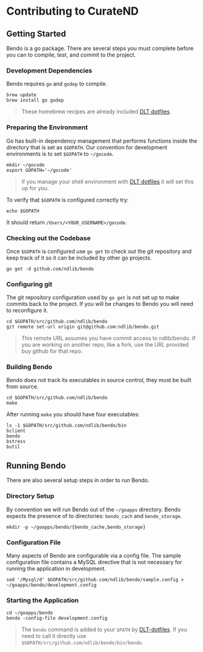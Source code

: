 # Contributing to CurateND

## Getting Started
Bendo is a go package. There are several steps you must complete before you can to compile, test, and commit to the project.

### Development Dependencies
Bendo requires `go` and `godep` to compile.

```console
brew update
brew install go godep
```

> These homebrew recipes are already included [DLT dotfiles](https://github.com/ndlib/dlt-dotfiles).

### Preparing the Environment
Go has built-in dependency management that performs functions inside the directory that is set as `$GOPATH`. Our convention for development environments is to set `$GOPATH` to `~/gocode`.

```console
mkdir ~/gocode
export GOPATH='~/gocode'
```

> If you manage your shell environment with [DLT dotfiles](https://github.com/ndlib/dlt-dotfiles) it will set this up for you.

To verify that `$GOPATH` is configured correctly try:

```console
echo $GOPATH
```

It should return `/Users/<YOUR_USERNAME>/gocode`.

### Checking out the Codebase
Once `$GOPATH` is configured use `go get` to check out the git repository and keep track of it so it can be included by other go projects.

```console
go get -d github.com/ndlib/bendo
```

### Configuring git
The git repository configuration used by `go get` is not set up to make commits back to the project. If you will be changes to Bendo you will need to reconfigure it.

```console
cd $GOPATH/src/github.com/ndlib/bendo
git remote set-url origin git@github.com:ndlib/bendo.git
```

> This remote URL assumes you have commit access to ndlib/bendo. If you are working on another repo, like a fork, use the URL provided buy github for that repo.

### Building Bendo
Bendo does not track its executables in source control, they must be built from source.

```console
cd $GOPATH/src/github.com/ndlib/bendo
make
```

After running `make` you should have four executables:

```console
ls -1 $GOPATH/src/github.com/ndlib/bendo/bin
bclient
bendo
bstress
butil
```

## Running Bendo
There are also several setup steps in order to _run_ Bendo.

### Directory Setup
By convention we will run Bendo out of the `~/goapps` directory. Bendo expects the presence of to directories: `bendo_cach` and `bendo_storage`.

```console
mkdir -p ~/goapps/bendo/{bendo_cache,bendo_storage}
```

### Configuration File
Many aspects of Bendo are configurable via a config file. The sample configuration file contains a MySQL directive that is not necessary for running the application in development.

```console
sed '/Mysql/d' $GOPATH/src/github.com/ndlib/bendo/sample.config > ~/goapps/bendo/development.config
```

### Starting the Application
```console
cd ~/goapps/bendo
bendo -config-file development.config
```

> The `bendo` command is added to your `$PATH` by [DLT-dotfiles](https://github.com/ndlib/dlt-dotfiles). If you need to call it directly use `$GOPATH/src/github.com/ndlib/bendo/bin/bendo`.
